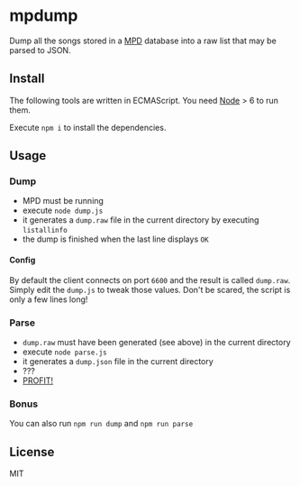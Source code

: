 # mpdump

Dump all the songs stored in a [MPD](http://www.musicpd.org) database into a raw list that may be parsed to JSON.

## Install

The following tools are written in ECMAScript. You need [Node](https://nodejs.org) > 6 to run them.

Execute `npm i` to install the dependencies.

## Usage

### Dump

- MPD must be running
- execute `node dump.js`
- it generates a `dump.raw` file in the current directory by executing `listallinfo`
- the dump is finished when the last line displays `OK`

#### Config

By default the client connects on port `6600` and the result is called `dump.raw`.
Simply edit the `dump.js` to tweak those values. Don't be scared, the script is only a few lines long!

### Parse

- `dump.raw` must have been generated (see above) in the current directory
- execute `node parse.js`
- it generates a `dump.json` file in the current directory
- ???
- [PROFIT!](https://github.com/Delapouite/visic)

### Bonus

You can also run `npm run dump` and `npm run parse`

## License

MIT
